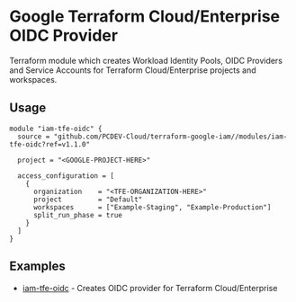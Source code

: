# Google Terraform Cloud/Enterprise OIDC Provider

Terraform module which creates Workload Identity Pools, OIDC Providers and Service Accounts for Terraform Cloud/Enterprise projects and workspaces.

## Usage

```hcl
module "iam-tfe-oidc" {
  source = "github.com/PCDEV-Cloud/terraform-google-iam//modules/iam-tfe-oidc?ref=v1.1.0"

  project = "<GOOGLE-PROJECT-HERE>"

  access_configuration = [
    {
      organization    = "<TFE-ORGANIZATION-HERE>"
      project         = "Default"
      workspaces      = ["Example-Staging", "Example-Production"]
      split_run_phase = true
    }
  ]
}
```

## Examples

- [iam-tfe-oidc](https://github.com/PCDEV-Cloud/terraform-google-iam/tree/main/examples/iam-tfe-oidc) - Creates OIDC provider for Terraform Cloud/Enterprise
